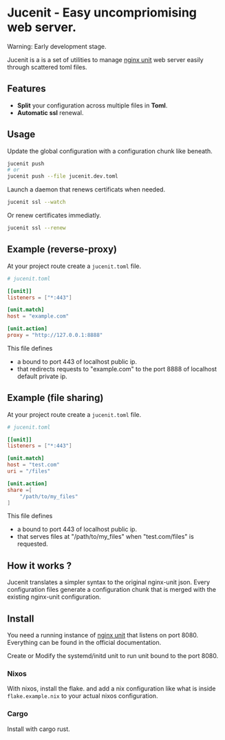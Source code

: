 # Jucenit - Easy uncompriomising web server.

Warning: Early development stage.

Jucenit is a is a set of utilities to manage
[nginx unit](https://github.com/nginx/unit) web server easily
through scattered toml files.

## Features

- **Split** your configuration across multiple files in **Toml**.
- **Automatic ssl** renewal.

## Usage

Update the global configuration with a configuration chunk like beneath.

```sh
jucenit push
# or
jucenit push --file jucenit.dev.toml
```

Launch a daemon that renews certificats when needed.

```sh
jucenit ssl --watch
```

Or renew certificates immediatly.

```sh
jucenit ssl --renew
```

## Example (reverse-proxy)

At your project route create a `jucenit.toml` file.

```toml
# jucenit.toml

[[unit]]
listeners = ["*:443"]

[unit.match]
host = "example.com"

[unit.action]
proxy = "http://127.0.0.1:8888"
```

This file defines

- a bound to port 443 of localhost public ip.
- that redirects requests to "example.com" to the port 8888 of localhost default private ip.

## Example (file sharing)

At your project route create a `jucenit.toml` file.

```toml
# jucenit.toml

[[unit]]
listeners = ["*:443"]

[unit.match]
host = "test.com"
uri = "/files"

[unit.action]
share =[
    "/path/to/my_files"
]
```

This file defines

- a bound to port 443 of localhost public ip.
- that serves files at "/path/to/my_files" when "test.com/files" is requested.

## How it works ?

Jucenit translates a simpler syntax to the original nginx-unit json.
Every configuration files generate a configuration chunk
that is merged with the existing nginx-unit configuration.

## Install

You need a running instance of [nginx unit](https://github.com/nginx/unit) that listens on port 8080.
Everything can be found in the official documentation.

Create or Modify the systemd/initd unit to run unit bound to the port 8080.

### Nixos

With nixos, install the flake.
and add a nix configuration like what is inside `flake.example.nix`
to your actual nixos configuration.

### Cargo

Install with cargo rust.
